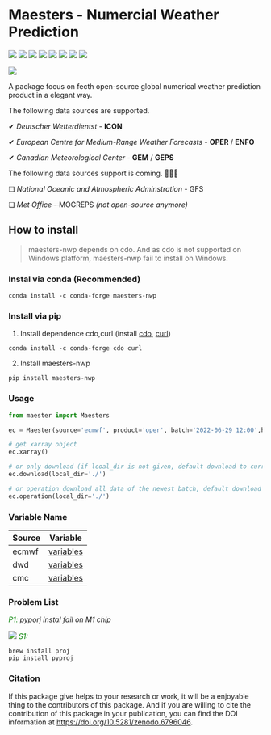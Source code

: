 # Maesters - Numercial Weather Prediction

![](https://badgen.net/pypi/v/maesters-nwp) ![](https://badgen.net/badge/license/MIT/pink) ![](https://badgen.net/badge/github/cnmetlab/purple?icon=github) ![](https://badgen.net/https/cal-badge-icd0onfvrxx6.runkit.sh/Asia/Shanghai)
![](https://zenodo.org/badge/doi/10.5281/zenodo.6796046.svg)
![](https://img.shields.io/badge/code%20style-black-000000.svg)
![](https://badgen.net/github/checks/node-formidable/node-formidable/master/macos)
![](https://badgen.net/github/checks/node-formidable/node-formidable/master/ubuntu?label=linux)

![](https://raw.githubusercontent.com/cnmetlab/Maesters-of-NWP/main/pics/usage_20220704.png)


A package focus on fecth open-source global numerical weather prediction product in a elegant way. 


The following data sources are supported.
  
  ✔︎ _Deutscher Wetterdientst_ - **ICON**

  ✔︎ _European Centre for Medium-Range Weather Forecasts_ - **OPER** / **ENFO**

  ✔︎ _Canadian Meteorological Center_ - **GEM** / **GEPS**

The following data sources support is coming. 🚀🚀🚀

  ❏ _National Oceanic and Atmospheric Adminstration_ - GFS

  ~~❏ _Met Office_ - MOGREPS~~ _(not open-source anymore)_



## How to install

> maesters-nwp depends on cdo. And as cdo is not supported on Windows platform, maesters-nwp fail to install on Windows.

### Instal via conda (Recommended)
```shell
conda install -c conda-forge maesters-nwp
```

### Install via pip
1. Install dependence cdo,curl (install [cdo](https://anaconda.org/conda-forge/cdo), [curl](https://anaconda.org/conda-forge/curl))
```shell
conda install -c conda-forge cdo curl
```
2. Install maesters-nwp
```shell
pip install maesters-nwp
```
### Usage
``` python
from maester import Maesters

ec = Maester(source='ecmwf', product='oper', batch='2022-06-29 12:00',hour=[6,30],varname='TP_SFC')

# get xarray object
ec.xarray()

# or only download (if lcoal_dir is not given, default download to current dir)
ec.download(local_dir='./') 

# or operation download all data of the newest batch, default download to $HOME/data/{source}/{product}/{batch:%Y%m%d%H0000}
ec.operation(local_dir='./')

```

### Variable Name

| Source    | Variable |
|-----------|----------|
| ecmwf     | [variables](maesters/config/cmc.toml)|
| dwd       | [variables](maesters/config/dwd.toml)|
| cmc       | [variables](maesters/config/cmc.toml)

### Problem List
_<font color=#008000 >P1: </font>_ _pyporj instal fail on M1 chip_

![](https://raw.githubusercontent.com/cnmetlab/Maesters-of-NWP/main/pics/p1_desc.png)
_<font color=#008000 >S1: </font>_ 
```shell
brew install proj
pip install pyproj
```

### Citation
If this package give helps to your research or work, it will be a enjoyable thing to the contributors of this package. And if you are willing to cite the contribution of this package in your publication, you can find the DOI information at https://doi.org/10.5281/zenodo.6796046.